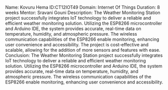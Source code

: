 Name: Kovuru Hema
ID:CT12IOT49
Domain: Internet Of Things
Duration: 8 weeks
Mentor: Sravani Gouni
Description:
The Weather Monitoring Station project successfully integrates IoT technology to deliver a reliable and efficient weather monitoring solution. Utilizing the ESP8266 microcontroller and Arduino IDE, the system provides accurate, real-time data on temperature, humidity, and atmospheric pressure. The wireless communication capabilities of the ESP8266 enable monitoring, enhancing user convenience and accessibility. The project is cost-effective and scalable, allowing for the addition of more sensors and features with ease. 
Conclusion:
The Weather Monitoring Station project successfully integrates IoT technology to deliver a reliable and efficient weather monitoring solution. Utilizing the ESP8266 microcontroller and Arduino IDE, the system provides accurate, real-time data on temperature, humidity, and atmospheric pressure. The wireless communication capabilities of the ESP8266 enable monitoring, enhancing user convenience and accessibility. 
